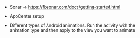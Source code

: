 - Sonar -> https://fbsonar.com/docs/getting-started.html
- AppCenter setup

- Different types of Android animations. Run the activity with the animation type and then apply to the view you want to animate
